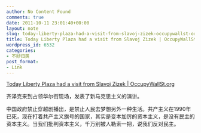 ```yaml
---
author: No Content Found
comments: true
date: 2011-10-11 23:01:40+00:00
layout: note
slug: today-liberty-plaza-had-a-visit-from-slavoj-zizek-occupywallst-org
title: Today Liberty Plaza had a visit from Slavoj Zizek | OccupyWallSt.org
wordpress_id: 6532
categories:
- 不好归类
post_format:
- Link
---
```


[Today Liberty Plaza had a visit from Slavoj Zizek | OccupyWallSt.org](http://www.occupywallst.org/article/today-liberty-plaza-had-visit-slavoj-zizek/)

齐泽克来到占领华尔街现场，发表了新马克思主义的演讲。





中国政府禁止穿越剧播出，是禁止人民去梦想另外一种生活。共产主义在1990年已死，现在打着共产主义旗号的国家，其实是变本加厉的资本主义，是没有民主的资本主义。当我们批判资本主义，千万别被人勒索一把，说我们反对民主。
